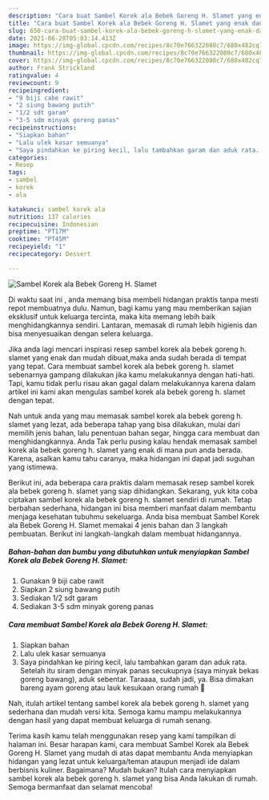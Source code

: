 ```yaml
---
description: "Cara buat Sambel Korek ala Bebek Goreng H. Slamet yang enak dan Mudah Dibuat"
title: "Cara buat Sambel Korek ala Bebek Goreng H. Slamet yang enak dan Mudah Dibuat"
slug: 650-cara-buat-sambel-korek-ala-bebek-goreng-h-slamet-yang-enak-dan-mudah-dibuat
date: 2021-06-20T05:03:14.413Z
image: https://img-global.cpcdn.com/recipes/8c70e766322080c7/680x482cq70/sambel-korek-ala-bebek-goreng-h-slamet-foto-resep-utama.jpg
thumbnail: https://img-global.cpcdn.com/recipes/8c70e766322080c7/680x482cq70/sambel-korek-ala-bebek-goreng-h-slamet-foto-resep-utama.jpg
cover: https://img-global.cpcdn.com/recipes/8c70e766322080c7/680x482cq70/sambel-korek-ala-bebek-goreng-h-slamet-foto-resep-utama.jpg
author: Frank Strickland
ratingvalue: 4
reviewcount: 9
recipeingredient:
- "9 biji cabe rawit"
- "2 siung bawang putih"
- "1/2 sdt garam"
- "3-5 sdm minyak goreng panas"
recipeinstructions:
- "Siapkan bahan"
- "Lalu ulek kasar semuanya"
- "Saya pindahkan ke piring kecil, lalu tambahkan garam dan aduk rata. Setelah itu siram dengan minyak panas secukupnya (saya minyak bekas goreng bawang), aduk sebentar. Taraaaa, sudah jadi, ya. Bisa dimakan bareng ayam goreng atau lauk kesukaan orang rumah 🤤"
categories:
- Resep
tags:
- sambel
- korek
- ala

katakunci: sambel korek ala 
nutrition: 137 calories
recipecuisine: Indonesian
preptime: "PT17M"
cooktime: "PT45M"
recipeyield: "1"
recipecategory: Dessert

---
```



![Sambel Korek ala Bebek Goreng H. Slamet](https://img-global.cpcdn.com/recipes/8c70e766322080c7/680x482cq70/sambel-korek-ala-bebek-goreng-h-slamet-foto-resep-utama.jpg)

Di waktu  saat ini , anda memang bisa membeli hidangan praktis tanpa mesti repot membuatnya dulu. Namun, bagi kamu yang mau memberikan sajian eksklusif untuk keluarga tercinta, maka kita memang lebih baik menghidangkannya sendiri. Lantaran, memasak di rumah lebih higienis dan bisa menyesuaikan dengan selera keluarga.

Jika anda lagi mencari inspirasi resep sambel korek ala bebek goreng h. slamet yang enak dan mudah dibuat,maka anda sudah berada di tempat yang tepat. Cara membuat sambel korek ala bebek goreng h. slamet  sebenarnya gampang dilakukan jika kamu melakukannya dengan hati-hati. Tapi, kamu tidak perlu risau akan gagal dalam melakukannya 
karena dalam artikel ini kami akan mengulas sambel korek ala bebek goreng h. slamet dengan tepat.  



Nah untuk anda yang mau memasak sambel korek ala bebek goreng h. slamet yang lezat, ada beberapa tahap yang bisa dilakukan, mulai dari memilih jenis bahan, lalu penentuan bahan segar, hingga cara membuat dan menghidangkannya. Anda Tak perlu pusing kalau hendak memasak sambel korek ala bebek goreng h. slamet yang enak di mana pun anda berada. Karena, asalkan kamu  tahu caranya, maka hidangan ini dapat jadi suguhan yang istimewa.

Berikut ini, ada beberapa cara praktis  dalam memasak resep sambel korek ala bebek goreng h. slamet yang siap dihidangkan. Sekarang, yuk kita coba ciptakan sambel korek ala bebek goreng h. slamet sendiri di rumah. Tetap berbahan sederhana, hidangan ini bisa memberi manfaat dalam membantu menjaga kesehatan tubuhmu sekeluarga. Anda bisa membuat Sambel Korek ala Bebek Goreng H. Slamet memakai 4 jenis bahan dan 3 langkah pembuatan. Berikut ini langkah-langkah dalam membuat hidangannya.

<!--inarticleads1-->

##### Bahan-bahan dan bumbu yang dibutuhkan untuk menyiapkan Sambel Korek ala Bebek Goreng H. Slamet:

1. Gunakan 9 biji cabe rawit
1. Siapkan 2 siung bawang putih
1. Sediakan 1/2 sdt garam
1. Sediakan 3-5 sdm minyak goreng panas




<!--inarticleads2-->

##### Cara membuat Sambel Korek ala Bebek Goreng H. Slamet:

1. Siapkan bahan
1. Lalu ulek kasar semuanya
1. Saya pindahkan ke piring kecil, lalu tambahkan garam dan aduk rata. Setelah itu siram dengan minyak panas secukupnya (saya minyak bekas goreng bawang), aduk sebentar. Taraaaa, sudah jadi, ya. Bisa dimakan bareng ayam goreng atau lauk kesukaan orang rumah 🤤




Nah, itulah artikel tentang  sambel korek ala bebek goreng h. slamet  yang sederhana dan mudah versi kita. Semoga kamu mampu melakukannya dengan hasil yang dapat membuat keluarga di rumah senang. 

Terima kasih kamu telah menggunakan resep yang kami tampilkan di halaman ini. Besar harapan kami, cara membuat  Sambel Korek ala Bebek Goreng H. Slamet yang mudah di atas dapat membantu Anda menyiapkan hidangan yang lezat untuk keluarga/teman ataupun menjadi ide dalam berbisnis kuliner. Bagaimana? Mudah bukan? Itulah cara menyiapkan sambel korek ala bebek goreng h. slamet yang bisa Anda lakukan di rumah. Semoga bermanfaat dan selamat mencoba!

